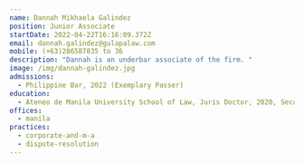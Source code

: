 ```yaml
---
name: Dannah Mikhaela Galindez
position: Junior Associate
startDate: 2022-04-22T16:16:09.372Z
email: dannah.galindez@gulapalaw.com
mobile: (+63)286587835 to 36
description: "Dannah is an underbar associate of the firm. "
image: /img/dannah-galindez.jpg
admissions:
  - Philippine Bar, 2022 (Exemplary Passer)
education:
  - Ateneo de Manila University School of Law, Juris Doctor, 2020, Second Honors
offices:
  - manila
practices:
  - corporate-and-m-a
  - dispute-resolution
---
```

